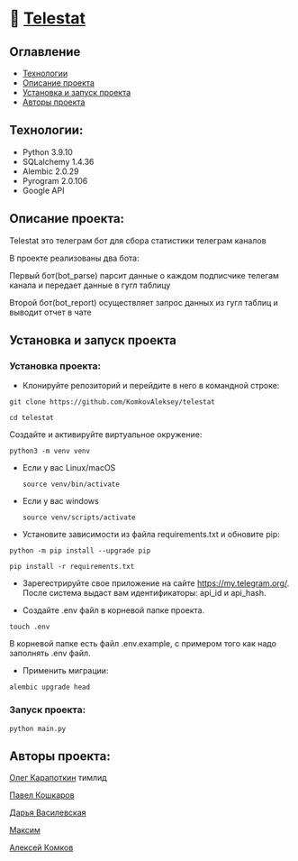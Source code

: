 # 🤖 [Telestat](https://github.com/KomkovAleksey/QRkot_spreadsheets)


## Оглавление
- [Технологии](#технологии)
- [Описание проекта](#Описание-проекта)
- [Установка и запуск проекта](#установка-и-запуск-проекта)
- [Авторы проекта](#Авторы-проекта)

## Технологии:

- Python 3.9.10
- SQLalchemy 1.4.36
- Alembic 2.0.29
- Pyrogram 2.0.106
- Google API

## Описание проекта:

Telestat это телеграм бот для сбора статистики телеграм каналов 

В проекте реализованы два бота:

Первый бот(bot_parse) парсит данные о каждом подписчике телегам канала и передает данные в гугл таблицу
 
Второй бот(bot_report) осуществляет запрос данных из гугл таблиц и выводит отчет в чате

## Установка и запуск проекта

### Установка проекта:

* Клонируйте репозиторий и перейдите в него в командной строке:
```
git clone https://github.com/KomkovAleksey/telestat
```
```
cd telestat
```
Cоздайте и активируйте виртуальное окружение:

```
python3 -m venv venv
```

* Если у вас Linux/macOS

    ```
    source venv/bin/activate
    ```

* Если у вас windows

    ```
    source venv/scripts/activate
    ```

* Установите зависимости из файла requirements.txt и обновите pip:

```
python -m pip install --upgrade pip
```

```
pip install -r requirements.txt
```
* Зарегестрируйте свое приложение на сайте https://my.telegram.org/. После  система выдаст вам идентификаторы: api_id и api_hash.

* Создайте .env файл в корневой папке проекта. 
```
touch .env
```

В корневой папке есть файл .env.example,
с примером того как надо заполнять .env файл.

* Применить миграции:
```
alembic upgrade head
```
### Запуск проекта:
```
python main.py 
```

## Авторы проекта:

[Олег Карапоткин](https://github.com/VanDerMusculus) тимлид

[Павел Кошкаров](https://github.com/pavel-koshkarov3)

[Дарья Василевская](https://github.com/dasha2000vas)

[Максим](https://github.com/Maxis1981)

[Алексей Комков](https://github.com/KomkovAleksey)
